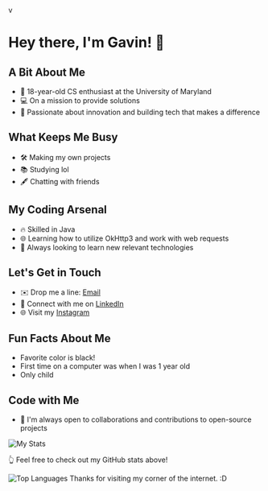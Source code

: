 v
# Hey there, I'm Gavin! 👋

## A Bit About Me
- 🚀 18-year-old CS enthusiast at the University of Maryland
- 💻 On a mission to provide solutions
- 🌟 Passionate about innovation and building tech that makes a difference

## What Keeps Me Busy
- 🛠️ Making my own projects
- 📚 Studying lol
- 🖋️ Chatting with friends

## My Coding Arsenal
- 🔥 Skilled in Java
- 🌐 Learning how to utilize OkHttp3 and work with web requests
- 🧠 Always looking to learn new relevant technologies

## Let's Get in Touch
- ✉️ Drop me a line: [Email](mailto:gdharmon@umd.edu)
- 💼 Connect with me on [LinkedIn](https://www.linkedin.com/in/gavin-harmon-421a18213/)
- 🌐 Visit my [Instagram](https://www.instagram.com/thegavinharmon/)

## Fun Facts About Me
- Favorite color is black!
- First time on a computer was when I was 1 year old
- Only child


## Code with Me
- 🤝 I'm always open to collaborations and contributions to open-source projects

![My Stats](https://github-readme-stats.vercel.app/api?username=c0ntrab4nd&show_icons=true&count_private=true)

👆 Feel free to check out my GitHub stats above!

![Top Languages](https://github-readme-stats.vercel.app/api/top-langs/?username=c0ntrab4nd&layout=compact)
Thanks for visiting my corner of the internet. :D
